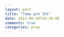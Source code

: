 ```yaml
---
layout: post
title: "Темы для 354"
date: 2013-08-20T19:28:00
comments: true
categories: prep 
---
```

